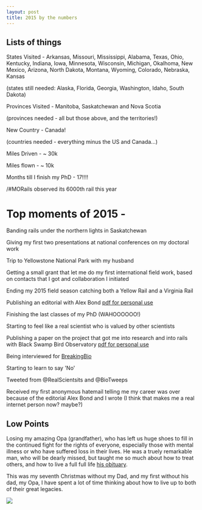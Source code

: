 ```yaml
---
layout: post
title: 2015 by the numbers
---
```


## Lists of things

States Visited - Arkansas, Missouri, Mississippi, Alabama, Texas, Ohio, Kentucky, Indiana, Iowa, Minnesota, Wisconsin, Michigan, Okalhoma, New Mexico, Arizona, North Dakota, Montana, Wyoming, Colorado, Nebraska, Kansas

(states still needed: Alaska, Florida, Georgia, Washington, Idaho, South Dakota)

Provinces Visited - Manitoba, Saskatchewan and Nova Scotia

(provinces needed - all but those above, and the territories!)

New Country - Canada!

(countries needed - everything minus the US and Canada...)

Miles Driven - ~ 30k

Miles flown - ~ 10k

Months till I finish my PhD - 17!!!!

/#MORails observed its 6000th rail this year

# Top moments of 2015 -

Banding rails under the northern lights in Saskatchewan

Giving my first two presentations at national conferences on my doctoral work

Trip to Yellowstone National Park with my husband

Getting a small grant that let me do my first international field work, based on contacts that I got and collaboration I initiated 

Ending my 2015 field season catching both a Yellow Rail and a Virginia Rail

Publishing an editorial with Alex Bond [pdf for personal use](https://www.researchgate.net/publication/283791283_Volunteer_Field_Technicians_Are_Bad_for_Wildlife_Ecology)

Finishing the last classes of my PhD (WAHOOOOOO!) 

Starting to feel like a real scientist who is valued by other scientists 

Publishing a paper on the project that got me into research and into rails with Black Swamp Bird Observatory [pdf for personal use](https://www.researchgate.net/publication/282289695_Comparison_of_Arrival_Dates_of_Rail_Migration_in_the_Southwest_Lake_Erie_Marshes_Ohio_USA)

Being interviewed for [BreakingBio](http://breakingbio.com/2015/11/10/bb94-rallying-for-rails-with-auriel-fournier/)

Starting to learn to say 'No' 

Tweeted from @RealScientsits and @BioTweeps 

Received my first anonymous hatemail telling me my career was over because of the editorial Alex Bond and I wrote (I think that makes me a real internet person now? maybe?)

## Low Points

Losing my amazing Opa (grandfather), who has left us huge shoes to fill in the continued fight for the rights of everyone, especially those with mental illness or who have suffered loss in their lives. He was a truely remarkable man, who will be dearly missed, but taught me so much about how to treat others, and how to live a full full life [his obituary](http://www.legacy.com/obituaries/toledoblade/obituary.aspx?pid=175746839). 

This was my seventh Christmas without my Dad, and my first without his dad, my Opa, I have spent a lot of time thinking about how to live up to both of their great legacies. 

![](http://i.imgur.com/gw6l9Pe.jpg)
